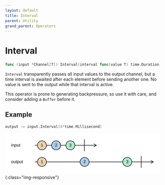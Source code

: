 ```yaml
---
layout: default
title: Interval
parent: Utility
grand_parent: Operators
---
```


<h1>Interval</h1>

```go
func (input *Channel[T]) Interval(interval func(value T) time.Duration) *Channel[T]
```

`Interval` transparently passes all input values to the output channel,
but a time interval is awaited after each element before sending another one.
No value is sent to the output while that interval is active.

This operator is prone to generating backpressure, so use it with care, and consider adding a `Buffer` before it.

<h2>Example</h2>

```go
output := input.Interval(4*time.Millisecond)
```
![](../../../assets/images/diagrams/utility/interval.svg){:class="img-responsive"}